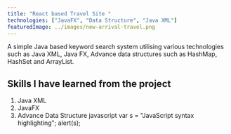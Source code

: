 ```yaml
---
title: "React based Travel Site "
technologies: ["JavaFX", "Data Structure", "Java XML"]
featuredImage: ../images/new-arrival-travel.png
---
```


A simple Java based keyword search system utilising various technologies such as
Java XML, Java FX, Advance data structures such as HashMap, HashSet and ArrayList.

## Skills I have learned from the project

1. Java XML
2. JavaFX
3. Advance Data Structure
   javascript
   var s = "JavaScript syntax highlighting";
   alert(s);
